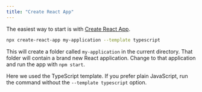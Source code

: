 ```yaml
---
title: "Create React App"
---
```


The easiest way to start is with [Create React App](https://create-react-app.dev/).

```bash
npx create-react-app my-application --template typescript
```

This will create a folder called `my-application` in the current directory.
That folder will contain a brand new React application.
Change to that application and run the app with `npm start`.

Here we used the TypeScript template.
If you prefer plain JavaScript, run the command without the `--template typescript` option.